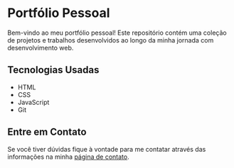 # Portfólio Pessoal

Bem-vindo ao meu portfólio pessoal! Este repositório contém uma coleção de projetos e trabalhos desenvolvidos ao longo da minha jornada com desenvolvimento web.

## Tecnologias Usadas

- HTML
- CSS
- JavaScript
- Git

## Entre em Contato

Se você tiver dúvidas fique à vontade para me contatar através das informações na minha [página de contato](https://wendelduarte.com.br/#contato).
